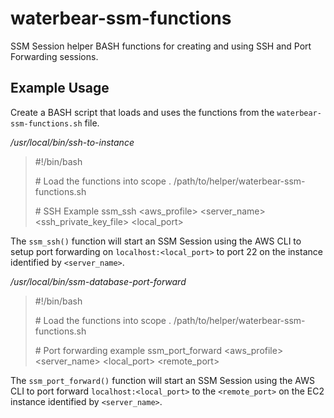 # waterbear-ssm-functions

SSM Session helper BASH functions for creating and using SSH and Port Forwarding sessions.

## Example Usage

Create a BASH script that loads and uses the functions from the `waterbear-ssm-functions.sh` file.

*_/usr/local/bin/ssh-to-instance_*

>#!/bin/bash
>
>&#35;  Load the functions into scope
>. /path/to/helper/waterbear-ssm-functions.sh
> 
>&#35; SSH Example
>ssm_ssh <aws_profile> <server_name> <ec2 user> <ssh_private_key_file> <local_port>

The `ssm_ssh()` function will start an SSM Session using the AWS CLI to setup port forwarding on `localhost:<local_port>` to port 22 on the instance identified by `<server_name>`.

*_/usr/local/bin/ssm-database-port-forward_*

>#!/bin/bash
>
>&#35; Load the functions into scope
>. /path/to/helper/waterbear-ssm-functions.sh
>
>&#35; Port forwarding example
>ssm_port_forward <aws_profile> <server_name> <local_port> <remote_port>

The `ssm_port_forward()` function will start an SSM Session using the AWS CLI to port forward `localhost:<local_port>` to the `<remote_port>` on the EC2 instance identified by `<server_name>`.






